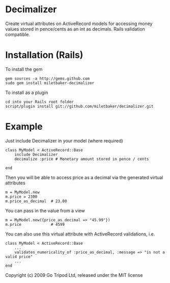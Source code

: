 Decimalizer
===========

Create virtual attributes on ActiveRecord models for accessing money values stored in pence/cents as an int as decimals. Rails validation compatible.

Installation (Rails)
====================

To install the gem

	gem sources -a http://gems.github.com
	sudo gem install miletbaker-decimalizer

To install as a plugin

	cd into your Rails root folder
	script/plugin install git://github.com/miletbaker/decimalizer.git

Example
=======
Just include Decimalizer in your model (where required)

	class MyModel < ActiveRecord::Base
		include Decimalizer
		decimalize :price # Monetary amount stored in pence / cents
	
	end

Then you will be able to access price as a decimal via the generated virtual attributes

	m = MyModel.new
	m.price = 2300
	m.price_as_decimal	# 23.00
	
You can pass in the value from a view

	m = MyModel.new({price_as_decimal => "45.99"})
	m.price 			# 4599

You can also use this virtual attribute with ActiveRecord validations, i.e.

	class MyModel < ActiveRecord::Base
		...
		validates_numericality_of :price_as_decimal, :message => "is not a valid price"
		...
	end


Copyright (c) 2009 Go Tripod Ltd, released under the MIT license
